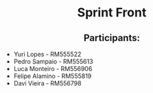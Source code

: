 <h1 align="center">Sprint Front</h1>


<h2 align="center">Participants:</h2>

* Yuri Lopes - RM555522
* Pedro Sampaio - RM555613
* Luca Monteiro - RM556906
* Felipe Alamino - RM555819
* Davi Vieira - RM556798

